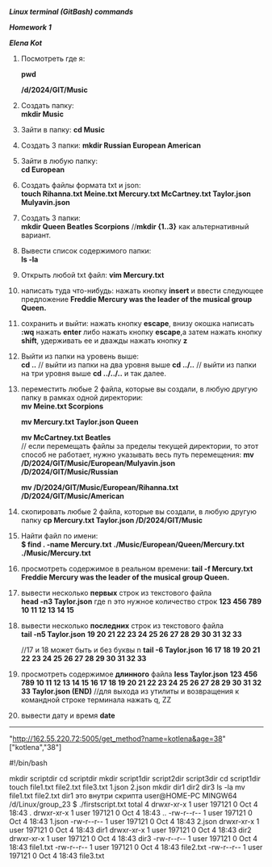 ___Linux terminal (GitBash) commands___ 

___Homework 1___

___Elena Kot___ 


1) Посмотреть где я: 
   
   __pwd__

    __/d/2024/GIT/Music__
1) Создать папку:  
__mkdir Music__                                   
1) Зайти в папку: 
__cd Music__
1) Создать 3 папки: 
__mkdir Russian European American__
1) Зайти в любую папку:  
__cd European__
1) Создать файлы формата txt и json:    
__touch Rihanna.txt Meine.txt Mercury.txt McCartney.txt Taylor.json Mulyavin.json__  
1) Создать 3 папки:  
__mkdir Queen Beatles Scorpions__
//__mkdir {1..3}__ как альтернативный вариант.
1) Вывести список содержимого папки:  
__ls -la__
1) Открыть любой txt файл: 
__vim Mercury.txt__ 
1)  написать туда что-нибудь:
нажать кнопку __insert__ и ввести следующее предложение
 __Freddie Mercury was the leader of the musical group Queen.__ 
 
1)  сохранить и выйти: 
нажать кнопку __escape__, внизу окошка написать __:wq__  нажать __enter__ 
либо нажать кнопку __escape__,а затем нажать кнопку __shift__, удерживать ее и дважды нажать кнопку __z__
1)  Выйти из папки на уровень выше:  
__cd ..__
// выйти из папки на два уровня выше __cd ../..__
// выйти из папки на три уровня выше __cd ../../..__ и так далее.
1)  переместить любые 2 файла, которые вы создали, в любую другую папку в рамках одной директории:  
__mv Meine.txt Scorpions__

      __mv Mercury.txt Taylor.json Queen__

     __mv McCartney.txt Beatles__  
// если перемещать файлы за пределы текущей директории, то этот способ не работает, нужно указывать весь путь перемещения:
__mv /D/2024/GIT/Music/European/Mulyavin.json /D/2024/GIT/Music/Russian__

     __mv /D/2024/GIT/Music/European/Rihanna.txt /D/2024/GIT/Music/American__
1)  скопировать любые 2 файла, которые вы создали, в любую другую папку 
__cp Mercury.txt Taylor.json /D/2024/GIT/Music__
1)  Найти файл по имени:  
__$ find . -name Mercury.txt__
__./Music/European/Queen/Mercury.txt__
__./Music/Mercury.txt__

1)  просмотреть содержимое в реальном времени: 
__tail -f Mercury.txt__ 
__Freddie Mercury was the leader of the musical group Queen.__
1)  вывести несколько __первых__ строк из текстового файла  
__head -n3 Taylor.json__ где n это нужное количество строк
__123
456
789
10 11 12
13 14 15__
      
1)  вывести несколько __последних__ строк из текстового файла   
__tail -n5 Taylor.json__
__19 20 21
22 23 24
25 26 27
28 29 30
31 32 33__

      //17 и 18 может быть и без буквы n
__tail -6 Taylor.json__
__16 17 18
19 20 21
22 23 24
25 26 27
28 29 30
31 32 33__
1)  просмотреть содержимое __длинного__ файла 
__less Taylor.json__
__123
456
789
10 11 12
13 14 15
16 17 18
19 20 21
22 23 24
25 26 27
28 29 30
31 32 33
Taylor.json (END)__
//для выхода из утилиты и возвращения к командной строке терминала нажать q, ZZ
1)  вывести дату и время 
__date__
--------------------------------------------------------------------------------------
"http://162.55.220.72:5005/get_method?name=kotlena&age=38"
["kotlena","38"]


#!/bin/bash

mkdir scriptdir
cd scriptdir
mkdir script1dir script2dir script3dir
cd script1dir
touch file1.txt file2.txt file3.txt 1.json 2.json
mkdir dir1 dir2 dir3
ls -la
mv file1.txt file2.txt dir1 это внутри скрипта  user@HOME-PC MINGW64 /d/Linux/group_23
$ ./firstscript.txt
total 4
drwxr-xr-x 1 user 197121 0 Oct  4 18:43 .
drwxr-xr-x 1 user 197121 0 Oct  4 18:43 ..
-rw-r--r-- 1 user 197121 0 Oct  4 18:43 1.json
-rw-r--r-- 1 user 197121 0 Oct  4 18:43 2.json
drwxr-xr-x 1 user 197121 0 Oct  4 18:43 dir1
drwxr-xr-x 1 user 197121 0 Oct  4 18:43 dir2
drwxr-xr-x 1 user 197121 0 Oct  4 18:43 dir3
-rw-r--r-- 1 user 197121 0 Oct  4 18:43 file1.txt
-rw-r--r-- 1 user 197121 0 Oct  4 18:43 file2.txt
-rw-r--r-- 1 user 197121 0 Oct  4 18:43 file3.txt


